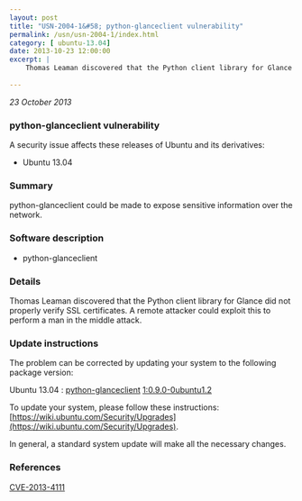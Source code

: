 ```yaml
---
layout: post
title: "USN-2004-1&#58; python-glanceclient vulnerability"
permalink: /usn/usn-2004-1/index.html
category: [ ubuntu-13.04]
date: 2013-10-23 12:00:00
excerpt: |
    Thomas Leaman discovered that the Python client library for Glance did not properly verify SSL certificates. A remote attacker could exploit this to perform a man in the middle attack. 
    
--- 
```

 
 

*23 October 2013*

### python-glanceclient vulnerability

A security issue affects these releases of Ubuntu and its derivatives:

* Ubuntu 13.04

### Summary

python-glanceclient could be made to expose sensitive information over the network.

### Software description

* python-glanceclient 

### Details

Thomas Leaman discovered that the Python client library for Glance did not properly verify SSL certificates. A remote attacker could exploit this to perform a man in the middle attack. 

### Update instructions

The problem can be corrected by updating your system to the following package version:

Ubuntu 13.04
 : [python-glanceclient](https://launchpad.net/ubuntu/+source/python-glanceclient) <span> [1:0.9.0-0ubuntu1.2](https://launchpad.net/ubuntu/+source/python-glanceclient/1:0.9.0-0ubuntu1.2) </span> 

To update your system, please follow these instructions: [https://wiki.ubuntu.com/Security/Upgrades](https://wiki.ubuntu.com/Security/Upgrades).

In general, a standard system update will make all the necessary changes. 

### References

 
 [CVE-2013-4111](http://people.ubuntu.com/~ubuntu-security/cve/CVE-2013-4111)
 

